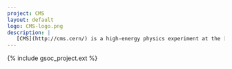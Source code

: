 ```yaml
---
project: CMS
layout: default
logo: CMS-logo.png
description: |
   [CMS](http://cms.cern/) is a high-energy physics experiment at the [Large Hadron Collider](http://home.web.cern.ch/topics/large-hadron-collider) (LHC) at [CERN](http://home.cern/).  It is a general-purpose detector that is designed to observe any new physics phenomena that the LHC might reveal. CMS acts as a giant, high-speed camera, taking 3D "photographs" of particle collisions from all directions up to 40 million times each second. The CMS collects few tens of Peta-Bytes of data each year and processes them through Worldwide LHC Computing Grid infrastructure around the globe.
---
```


{% include gsoc_project.ext %}
